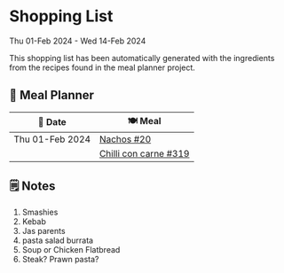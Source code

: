 # Shopping List

Thu 01-Feb 2024 - Wed 14-Feb 2024

This shopping list has been automatically generated with the ingredients from the recipes found in the meal planner project.

## 📅 Meal Planner

|📅 Date| 🍽️ Meal|
|----|----|
|Thu 01-Feb 2024|[Nachos #20](https://github.com/jcallaghan/The-Cookbook/issues/20)|
||[Chilli con carne #319](https://github.com/jcallaghan/The-Cookbook/issues/319)|

## 🗒️ Notes

1. Smashies
1. Kebab
1. Jas parents
1. pasta salad burrata
1. Soup or Chicken Flatbread
1. Steak? 
Prawn pasta?
